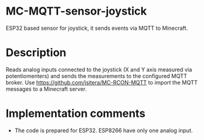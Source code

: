 # MC-MQTT-sensor-joystick
ESP32 based sensor for joystick, it sends events via MQTT to Minecraft.
# Description
Reads analog inputs connected to the joystick (X and Y axis measured via potentiomenters) and sends the measurements to the configured MQTT broker. Use https://github.com/jsitera/MC-RCON-MQTT to import the MQTT messages to a Minecraft server.
# Implementation comments
- The code is prepared for ESP32. ESP8266 have only one analog input.
